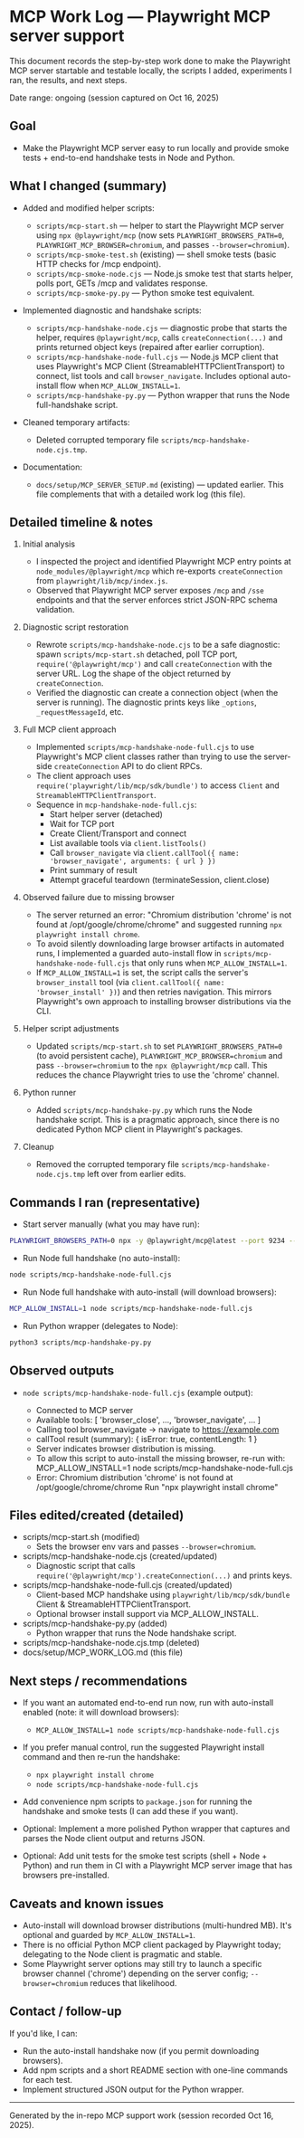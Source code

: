 # MCP Work Log — Playwright MCP server support

This document records the step-by-step work done to make the Playwright MCP server startable and testable locally, the scripts I added, experiments I ran, the results, and next steps.

Date range: ongoing (session captured on Oct 16, 2025)

## Goal

- Make the Playwright MCP server easy to run locally and provide smoke tests + end-to-end handshake tests in Node and Python.

## What I changed (summary)

- Added and modified helper scripts:
  - `scripts/mcp-start.sh` — helper to start the Playwright MCP server using `npx @playwright/mcp` (now sets `PLAYWRIGHT_BROWSERS_PATH=0`, `PLAYWRIGHT_MCP_BROWSER=chromium`, and passes `--browser=chromium`).
  - `scripts/mcp-smoke-test.sh` (existing) — shell smoke tests (basic HTTP checks for /mcp endpoint).
  - `scripts/mcp-smoke-node.cjs` — Node.js smoke test that starts helper, polls port, GETs /mcp and validates response.
  - `scripts/mcp-smoke-py.py` — Python smoke test equivalent.

- Implemented diagnostic and handshake scripts:
  - `scripts/mcp-handshake-node.cjs` — diagnostic probe that starts the helper, requires `@playwright/mcp`, calls `createConnection(...)` and prints returned object keys (repaired after earlier corruption).
  - `scripts/mcp-handshake-node-full.cjs` — Node.js MCP client that uses Playwright's MCP Client (StreamableHTTPClientTransport) to connect, list tools and call `browser_navigate`. Includes optional auto-install flow when `MCP_ALLOW_INSTALL=1`.
  - `scripts/mcp-handshake-py.py` — Python wrapper that runs the Node full-handshake script.

- Cleaned temporary artifacts:
  - Deleted corrupted temporary file `scripts/mcp-handshake-node.cjs.tmp`.

- Documentation:
  - `docs/setup/MCP_SERVER_SETUP.md` (existing) — updated earlier. This file complements that with a detailed work log (this file).

## Detailed timeline & notes

1. Initial analysis
   - I inspected the project and identified Playwright MCP entry points at `node_modules/@playwright/mcp` which re-exports `createConnection` from `playwright/lib/mcp/index.js`.
   - Observed that Playwright MCP server exposes `/mcp` and `/sse` endpoints and that the server enforces strict JSON-RPC schema validation.

2. Diagnostic script restoration
   - Rewrote `scripts/mcp-handshake-node.cjs` to be a safe diagnostic: spawn `scripts/mcp-start.sh` detached, poll TCP port, `require('@playwright/mcp')` and call `createConnection` with the server URL. Log the shape of the object returned by `createConnection`.
   - Verified the diagnostic can create a connection object (when the server is running). The diagnostic prints keys like `_options`, `_requestMessageId`, etc.

3. Full MCP client approach
   - Implemented `scripts/mcp-handshake-node-full.cjs` to use Playwright's MCP client classes rather than trying to use the server-side `createConnection` API to do client RPCs.
   - The client approach uses `require('playwright/lib/mcp/sdk/bundle')` to access `Client` and `StreamableHTTPClientTransport`.
   - Sequence in `mcp-handshake-node-full.cjs`:
     - Start helper server (detached)
     - Wait for TCP port
     - Create Client/Transport and connect
     - List available tools via `client.listTools()`
     - Call `browser_navigate` via `client.callTool({ name: 'browser_navigate', arguments: { url } })`
     - Print summary of result
     - Attempt graceful teardown (terminateSession, client.close)

4. Observed failure due to missing browser
   - The server returned an error: "Chromium distribution 'chrome' is not found at /opt/google/chrome/chrome" and suggested running `npx playwright install chrome`.
   - To avoid silently downloading large browser artifacts in automated runs, I implemented a guarded auto-install flow in `scripts/mcp-handshake-node-full.cjs` that only runs when `MCP_ALLOW_INSTALL=1`.
   - If `MCP_ALLOW_INSTALL=1` is set, the script calls the server's `browser_install` tool (via `client.callTool({ name: 'browser_install' })`) and then retries navigation. This mirrors Playwright's own approach to installing browser distributions via the CLI.

5. Helper script adjustments
   - Updated `scripts/mcp-start.sh` to set `PLAYWRIGHT_BROWSERS_PATH=0` (to avoid persistent cache), `PLAYWRIGHT_MCP_BROWSER=chromium` and pass `--browser=chromium` to the `npx @playwright/mcp` call. This reduces the chance Playwright tries to use the 'chrome' channel.

6. Python runner
   - Added `scripts/mcp-handshake-py.py` which runs the Node handshake script. This is a pragmatic approach, since there is no dedicated Python MCP client in Playwright's packages.

7. Cleanup
   - Removed the corrupted temporary file `scripts/mcp-handshake-node.cjs.tmp` left over from earlier edits.

## Commands I ran (representative)

- Start server manually (what you may have run):

```bash
PLAYWRIGHT_BROWSERS_PATH=0 npx -y @playwright/mcp@latest --port 9234 --host 127.0.0.1 --headless
```

- Run Node full handshake (no auto-install):

```bash
node scripts/mcp-handshake-node-full.cjs
```

- Run Node full handshake with auto-install (will download browsers):

```bash
MCP_ALLOW_INSTALL=1 node scripts/mcp-handshake-node-full.cjs
```

- Run Python wrapper (delegates to Node):

```bash
python3 scripts/mcp-handshake-py.py
```

## Observed outputs

- `node scripts/mcp-handshake-node-full.cjs` (example output):

  - Connected to MCP server
  - Available tools: [ 'browser_close', ..., 'browser_navigate', ... ]
  - Calling tool browser_navigate -> navigate to https://example.com
  - callTool result (summary): { isError: true, contentLength: 1 }
  - Server indicates browser distribution is missing.
  - To allow this script to auto-install the missing browser, re-run with:
      MCP_ALLOW_INSTALL=1 node scripts/mcp-handshake-node-full.cjs
  - Error: Chromium distribution 'chrome' is not found at /opt/google/chrome/chrome
    Run "npx playwright install chrome"

## Files edited/created (detailed)

- scripts/mcp-start.sh (modified)
  - Sets the browser env vars and passes `--browser=chromium`.
- scripts/mcp-handshake-node.cjs (created/updated)
  - Diagnostic script that calls `require('@playwright/mcp').createConnection(...)` and prints keys.
- scripts/mcp-handshake-node-full.cjs (created/updated)
  - Client-based MCP handshake using `playwright/lib/mcp/sdk/bundle` Client & StreamableHTTPClientTransport.
  - Optional browser install support via MCP_ALLOW_INSTALL.
- scripts/mcp-handshake-py.py (added)
  - Python wrapper that runs the Node handshake script.
- scripts/mcp-handshake-node.cjs.tmp (deleted)
- docs/setup/MCP_WORK_LOG.md (this file)

## Next steps / recommendations

- If you want an automated end-to-end run now, run with auto-install enabled (note: it will download browsers):
  - `MCP_ALLOW_INSTALL=1 node scripts/mcp-handshake-node-full.cjs`

- If you prefer manual control, run the suggested Playwright install command and then re-run the handshake:
  - `npx playwright install chrome`
  - `node scripts/mcp-handshake-node-full.cjs`

- Add convenience npm scripts to `package.json` for running the handshake and smoke tests (I can add these if you want).

- Optional: Implement a more polished Python wrapper that captures and parses the Node client output and returns JSON.

- Optional: Add unit tests for the smoke test scripts (shell + Node + Python) and run them in CI with a Playwright MCP server image that has browsers pre-installed.

## Caveats and known issues

- Auto-install will download browser distributions (multi-hundred MB). It's optional and guarded by `MCP_ALLOW_INSTALL=1`.
- There is no official Python MCP client packaged by Playwright today; delegating to the Node client is pragmatic and stable.
- Some Playwright server options may still try to launch a specific browser channel ('chrome') depending on the server config; `--browser=chromium` reduces that likelihood.

## Contact / follow-up

If you'd like, I can:
- Run the auto-install handshake now (if you permit downloading browsers).
- Add npm scripts and a short README section with one-line commands for each test.
- Implement structured JSON output for the Python wrapper.

---
Generated by the in-repo MCP support work (session recorded Oct 16, 2025).
